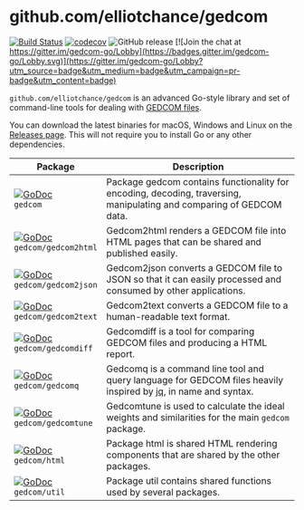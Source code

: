 github.com/elliotchance/gedcom
==============================

[![Build Status](https://travis-ci.org/elliotchance/gedcom.svg?branch=master)](https://travis-ci.org/elliotchance/gedcom)
[![codecov](https://codecov.io/gh/elliotchance/gedcom/branch/master/graph/badge.svg)](https://codecov.io/gh/elliotchance/gedcom)
![GitHub release](https://img.shields.io/github/release/elliotchance/gedcom.svg)
[![Join the chat at https://gitter.im/gedcom-go/Lobby](https://badges.gitter.im/gedcom-go/Lobby.svg)](https://gitter.im/gedcom-go/Lobby?utm_source=badge&utm_medium=badge&utm_campaign=pr-badge&utm_content=badge)

`github.com/elliotchance/gedcom` is an advanced Go-style library and set of
command-line tools for dealing with
[GEDCOM files](https://en.wikipedia.org/wiki/GEDCOM).

You can download the latest binaries for macOS, Windows and Linux on the
[Releases page](https://github.com/elliotchance/gedcom/releases). This will not
require you to install Go or any other dependencies.

| Package              | Description |
| -------------------- | ----------- |
| [![GoDoc](https://godoc.org/github.com/elliotchance/gedcom?status.svg)](https://godoc.org/github.com/elliotchance/gedcom) <br/> `gedcom` | Package gedcom contains functionality for encoding, decoding, traversing, manipulating and comparing of GEDCOM data. |
| [![GoDoc](https://godoc.org/github.com/elliotchance/gedcom/gedcom2html?status.svg)](https://godoc.org/github.com/elliotchance/gedcom/gedcom2html) <br/> `gedcom/gedcom2html` | Gedcom2html renders a GEDCOM file into HTML pages that can be shared and published easily. |
| [![GoDoc](https://godoc.org/github.com/elliotchance/gedcom/gedcom2json?status.svg)](https://godoc.org/github.com/elliotchance/gedcom/gedcom2json) <br/> `gedcom/gedcom2json` | Gedcom2json converts a GEDCOM file to JSON so that it can easily processed and consumed by other applications. |
| [![GoDoc](https://godoc.org/github.com/elliotchance/gedcom/gedcom2text?status.svg)](https://godoc.org/github.com/elliotchance/gedcom/gedcom2text) <br/>`gedcom/gedcom2text` | Gedcom2text converts a GEDCOM file to a human-readable text format. |
| [![GoDoc](https://godoc.org/github.com/elliotchance/gedcom/gedcomdiff?status.svg)](https://godoc.org/github.com/elliotchance/gedcom/gedcomdiff) <br/> `gedcom/gedcomdiff` | Gedcomdiff is a tool for comparing GEDCOM files and producing a HTML report. |
| [![GoDoc](https://godoc.org/github.com/elliotchance/gedcom/gedcomq?status.svg)](https://godoc.org/github.com/elliotchance/gedcom/gedcomq) <br/> `gedcom/gedcomq` | Gedcomq is a command line tool and query language for GEDCOM files heavily inspired by [jq](https://stedolan.github.io/jq/), in name and syntax. |
| [![GoDoc](https://godoc.org/github.com/elliotchance/gedcom/gedcomtune?status.svg)](https://godoc.org/github.com/elliotchance/gedcom/gedcomtune) <br/> `gedcom/gedcomtune` | Gedcomtune is used to calculate the ideal weights and similarities for the main `gedcom` package. |
| [![GoDoc](https://godoc.org/github.com/elliotchance/gedcom/html?status.svg)](https://godoc.org/github.com/elliotchance/gedcom/html) <br/> `gedcom/html` | Package html is shared HTML rendering components that are shared by the other packages. |
| [![GoDoc](https://godoc.org/github.com/elliotchance/gedcom/util?status.svg)](https://godoc.org/github.com/elliotchance/gedcom/util) <br/> `gedcom/util` | Package util contains shared functions used by several packages. |
